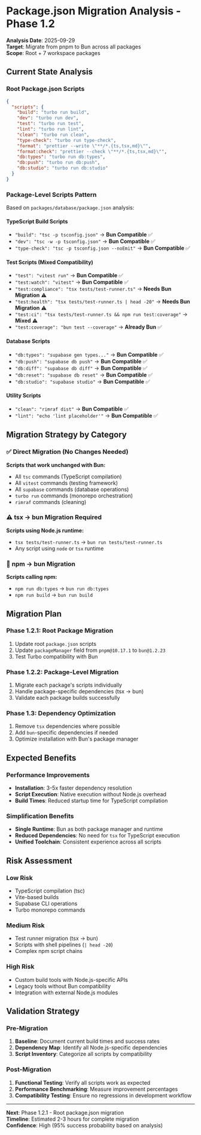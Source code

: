 # Package.json Migration Analysis - Phase 1.2

**Analysis Date**: 2025-09-29  
**Target**: Migrate from pnpm to Bun across all packages  
**Scope**: Root + 7 workspace packages

## Current State Analysis

### Root Package.json Scripts
```json
{
  "scripts": {
    "build": "turbo run build",
    "dev": "turbo run dev",
    "test": "turbo run test",
    "lint": "turbo run lint",
    "clean": "turbo run clean",
    "type-check": "turbo run type-check",
    "format": "prettier --write \"**/*.{ts,tsx,md}\"",
    "format:check": "prettier --check \"**/*.{ts,tsx,md}\"",
    "db:types": "turbo run db:types",
    "db:push": "turbo run db:push",
    "db:studio": "turbo run db:studio"
  }
}
```

### Package-Level Scripts Pattern
Based on `packages/database/package.json` analysis:

#### TypeScript Build Scripts
- `"build": "tsc -p tsconfig.json"` → **Bun Compatible** ✅
- `"dev": "tsc -w -p tsconfig.json"` → **Bun Compatible** ✅
- `"type-check": "tsc -p tsconfig.json --noEmit"` → **Bun Compatible** ✅

#### Test Scripts (Mixed Compatibility)
- `"test": "vitest run"` → **Bun Compatible** ✅
- `"test:watch": "vitest"` → **Bun Compatible** ✅
- `"test:compliance": "tsx tests/test-runner.ts"` → **Needs Bun Migration** ⚠️
- `"test:health": "tsx tests/test-runner.ts | head -20"` → **Needs Bun Migration** ⚠️
- `"test:ci": "tsx tests/test-runner.ts && npm run test:coverage"` → **Mixed** ⚠️
- `"test:coverage": "bun test --coverage"` → **Already Bun** ✅

#### Database Scripts
- `"db:types": "supabase gen types..."` → **Bun Compatible** ✅
- `"db:push": "supabase db push"` → **Bun Compatible** ✅
- `"db:diff": "supabase db diff"` → **Bun Compatible** ✅
- `"db:reset": "supabase db reset"` → **Bun Compatible** ✅
- `"db:studio": "supabase studio"` → **Bun Compatible** ✅

#### Utility Scripts
- `"clean": "rimraf dist"` → **Bun Compatible** ✅
- `"lint": "echo 'lint placeholder'"` → **Bun Compatible** ✅

## Migration Strategy by Category

### ✅ **Direct Migration (No Changes Needed)**
**Scripts that work unchanged with Bun:**
- All `tsc` commands (TypeScript compilation)
- All `vitest` commands (testing framework)
- All `supabase` commands (database operations)
- `turbo run` commands (monorepo orchestration)
- `rimraf` commands (cleaning)

### ⚠️ **tsx → bun Migration Required**
**Scripts using Node.js runtime:**
- `tsx tests/test-runner.ts` → `bun run tests/test-runner.ts`
- Any script using `node` or `tsx` runtime

### 🔄 **npm → bun Migration**
**Scripts calling npm:**
- `npm run db:types` → `bun run db:types`
- `npm run build` → `bun run build`

## Migration Plan

### Phase 1.2.1: Root Package Migration
1. Update root `package.json` scripts
2. Update `packageManager` field from `pnpm@10.17.1` to `bun@1.2.23`
3. Test Turbo compatibility with Bun

### Phase 1.2.2: Package-Level Migration
1. Migrate each package's scripts individually
2. Handle package-specific dependencies (tsx → bun)
3. Validate each package builds successfully

### Phase 1.3: Dependency Optimization
1. Remove `tsx` dependencies where possible
2. Add `bun`-specific dependencies if needed
3. Optimize installation with Bun's package manager

## Expected Benefits

### Performance Improvements
- **Installation**: 3-5x faster dependency resolution
- **Script Execution**: Native execution without Node.js overhead
- **Build Times**: Reduced startup time for TypeScript compilation

### Simplification Benefits
- **Single Runtime**: Bun as both package manager and runtime
- **Reduced Dependencies**: No need for `tsx` for TypeScript execution
- **Unified Toolchain**: Consistent experience across all scripts

## Risk Assessment

### Low Risk
- TypeScript compilation (tsc)
- Vite-based builds
- Supabase CLI operations
- Turbo monorepo commands

### Medium Risk
- Test runner migration (tsx → bun)
- Scripts with shell pipelines (`| head -20`)
- Complex npm script chains

### High Risk
- Custom build tools with Node.js-specific APIs
- Legacy tools without Bun compatibility
- Integration with external Node.js modules

## Validation Strategy

### Pre-Migration
1. **Baseline**: Document current build times and success rates
2. **Dependency Map**: Identify all Node.js-specific dependencies
3. **Script Inventory**: Categorize all scripts by compatibility

### Post-Migration
1. **Functional Testing**: Verify all scripts work as expected
2. **Performance Benchmarking**: Measure improvement percentages
3. **Compatibility Testing**: Ensure no regressions in development workflow

---
**Next**: Phase 1.2.1 - Root package.json migration  
**Timeline**: Estimated 2-3 hours for complete migration  
**Confidence**: High (95% success probability based on analysis)